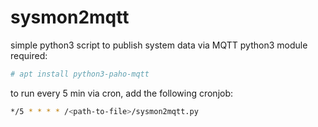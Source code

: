 # sysmon2mqtt
simple python3 script to publish system data via MQTT
python3 module required:
```bash
# apt install python3-paho-mqtt
```

to run every 5 min via cron, add the following cronjob:
```bash
*/5 * * * * /<path-to-file>/sysmon2mqtt.py
```
